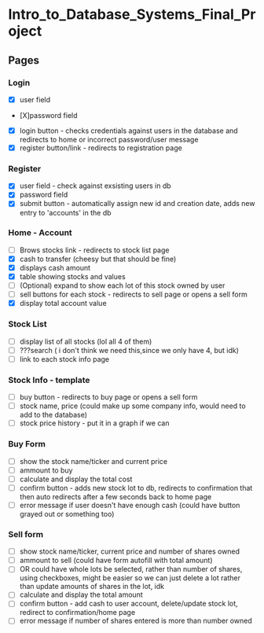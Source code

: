 # Intro_to_Database_Systems_Final_Project

## Pages
### Login
- [X] user field
- [X]password field
- [X] login button - checks credentials against users in the database and redirects to home or incorrect password/user message
- [X] register button/link - redirects to registration page

### Register
- [X] user field - check against exsisting users in db
- [X] password field
- [X] submit button - automatically assign new id and creation date, adds new entry to 'accounts' in the db

### Home - Account
- [ ] Brows stocks link - redirects to stock list page
- [X] cash to transfer (cheesy but that should be fine)
- [X] displays cash amount
- [X] table showing stocks and values
- [ ] \(Optional) expand to show each lot of this stock owned by user
- [ ] sell buttons for each stock - redirects to sell page or opens a sell form
- [X] display total account value

### Stock List
- [ ] display list of all stocks (lol all 4 of them)
- [ ] ???search ( i don't think we need this,since we only have 4, but idk)
- [ ] link to each stock info page

### Stock Info - template
- [ ] buy button - redirects to buy page or opens a sell form
- [ ] stock name, price (could make up some company info, would need to add to the database)
- [ ] stock price history - put it in a graph if we can 

### Buy Form
- [ ] show the stock name/ticker and current price
- [ ] ammount to buy
- [ ] calculate and display the total cost
- [ ] confirm button - adds new stock lot to db, redirects to confirmation that then auto redirects after a few seconds back to home page
- [ ] error message if user doesn't have enough cash (could have button grayed out or something too)

### Sell form
- [ ] show stock name/ticker, current price and number of shares owned
- [ ] ammount to sell (could have form autofill with total amount)
- [ ] OR could have whole lots be selected, rather than number of shares, using checkboxes, might be easier so we can just delete a lot rather than update amounts of shares in the lot, idk
- [ ] calculate and display the total amount
- [ ] confirm button - add cash to user account, delete/update stock lot, redirect to confirmation/home page
- [ ] error message if number of shares entered is more than number owned
